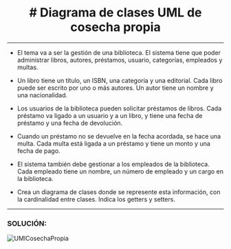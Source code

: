<h1 align="center"> # Diagrama de clases UML de cosecha propia </h1>

***

- El tema va a ser la gestión de una biblioteca. El sistema tiene que poder administrar libros, autores, préstamos, usuario, categorías, empleados y multas.

- Un libro tiene un título, un ISBN, una categoría y una editorial. Cada libro puede ser escrito por uno o más autores. Un autor tiene un nombre y una nacionalidad.

- Los usuarios de la biblioteca pueden solicitar préstamos de libros. Cada préstamo va ligado a un usuario y a un libro, y tiene una fecha de préstamo y una fecha de devolución.

- Cuando un préstamo no se devuelve en la fecha acordada, se hace una multa. Cada multa está ligada a un préstamo y tiene un monto y una fecha de pago.

- El sistema también debe gestionar a los empleados de la biblioteca. Cada empleado tiene un nombre, un número de empleado y un cargo en la biblioteca.

- Crea un diagrama de clases donde se represente esta información, con la cardinalidad entre clases. Indica los getters y setters.

***

### SOLUCIÓN:
![UMlCosechaPropia](https://github.com/tomascarrascoo/Diagrama-UML-cosecha-propia/assets/122602236/4dbaf3f8-88a1-4ed5-afab-c783ebbc66a0)
